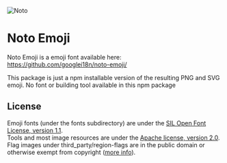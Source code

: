 ![Noto](images/noto.png)
# Noto Emoji

Noto Emoji is a emoji font available here:
https://github.com/googlei18n/noto-emoji/

This package is just a npm installable version of the resulting PNG and SVG emoji.
No font or building tool available in this npm package

## License

Emoji fonts (under the fonts subdirectory) are under the
[SIL Open Font License, version 1.1](fonts/LICENSE).<br/>
Tools and most image resources are under the [Apache license, version 2.0](./LICENSE).
Flag images under third_party/region-flags are in the public domain or
otherwise exempt from copyright ([more info](third_party/region-flags/LICENSE)).
